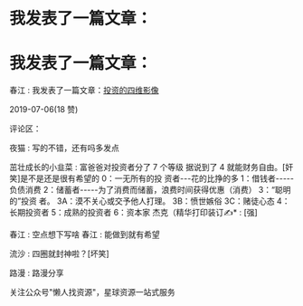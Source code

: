 # 我发表了一篇文章：

# 我发表了一篇文章：

春江 : 我发表了一篇文章：[投资的四维影像](https://articles.zsxq.com/id_lm89whnt01bu.html)

2019-07-06(18 赞)

评论区：

夜猫 : 写的不错，还有吗多发点

茁壮成长的小韭菜 : 富爸爸对投资者分了 7 个等级 据说到了 4 就能财务自由。[奸笑]是不是还是很有希望的 0：一无所有的投 资者---花的比挣的多 1：借钱者-----负债消费 2：储蓄者-----为了消费而储蓄，浪费时间获得优惠（消费） 3：“聪明的”投资 者。 3A：漠不关心或交予他人打理。 3B：愤世嫉俗 3C：赌徒心态 4：长期投资者 5：成熟的投资者 6：资本家 杰克（精华打印装订✍* : [强]

春江 : 空点想下写啥 春江 : 能做到就有希望

流沙 : 四圈就封神啦？[坏笑]

路漫 : 路漫分享

关注公众号"懒人找资源"，星球资源一站式服务